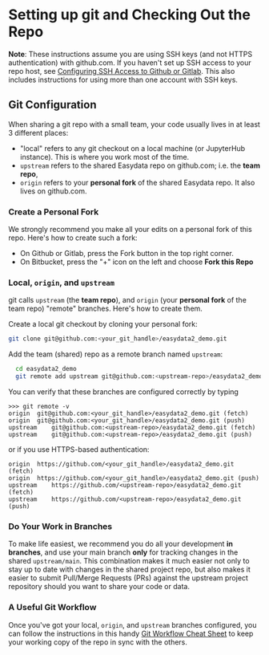 # Setting up git and Checking Out the Repo

**Note**: These instructions assume you are using SSH keys (and not HTTPS authentication) with github.com. If you haven't set up SSH access to your repo host, see [Configuring SSH Access to Github or Gitlab][git-ssh]. This also includes instructions for using more than one account with SSH keys.

[git-ssh]: https://github.com/hackalog/cookiecutter-easydata/wiki/Configuring-SSH-Access-to-Github-or-GitLab

## Git Configuration
When sharing a git repo with a small team, your code usually lives in at least 3 different places:

* "local" refers to any git checkout on a local machine (or JupyterHub instance). This is where you work most of the time.
* `upstream` refers to the shared Easydata repo on github.com; i.e. the **team repo**,
* `origin` refers to your **personal fork** of the shared Easydata repo. It also lives on github.com.

### Create a Personal Fork

We strongly recommend you make all your edits on a personal fork of this repo. Here's how to create such a fork:

* On Github or Gitlab, press the Fork button in the top right corner.
* On Bitbucket, press the "+" icon on the left and choose **Fork this Repo**

### Local, `origin`, and `upstream`
git calls `upstream` (the **team repo**), and `origin` (your **personal fork** of the team repo) "remote" branches. Here's how to create them.

Create a local git checkout by cloning your personal fork:
```bash
git clone git@github.com:<your_git_handle>/easydata2_demo.git
```
Add the team (shared) repo as a remote branch named `upstream`:
```bash
  cd easydata2_demo
  git remote add upstream git@github.com:<upstream-repo>/easydata2_demo.git
```

You can verify that these branches are configured correctly by typing

```
>>> git remote -v
origin	git@github.com:<your_git_handle>/easydata2_demo.git (fetch)
origin	git@github.com:<your_git_handle>/easydata2_demo.git (push)
upstream	git@github.com:<upstream-repo>/easydata2_demo.git (fetch)
upstream	git@github.com:<upstream-repo>/easydata2_demo.git (push)
```
or if you use HTTPS-based authentication:
```
origin	https://github.com/<your_git_handle>/easydata2_demo.git (fetch)
origin	https://github.com/<your_git_handle>/easydata2_demo.git (push)
upstream	https://github.com/<upstream-repo>/easydata2_demo.git (fetch)
upstream	https://github.com/<upstream-repo>/easydata2_demo.git (push)
```

### Do Your Work in Branches
To make life easiest, we recommend you do all your development **in branches**, and use your main branch **only** for tracking changes in the shared `upstream/main`. This combination makes it much easier not only to stay up to date with changes in the shared project repo, but also makes it easier to submit Pull/Merge Requests (PRs) against the upstream project repository should you want to share your code or data.

### A Useful Git Workflow
Once you've got your local, `origin`, and `upstream` branches configured, you can follow the instructions in this handy [Git Workflow Cheat Sheet](git-workflow.md) to keep your working copy of the repo in sync with the others.
